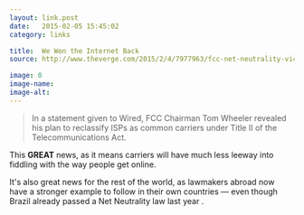 ```yaml
---
layout: link.post
date:   2015-02-05 15:45:02
category: links

title:  We Won the Internet Back
source: http://www.theverge.com/2015/2/4/7977963/fcc-net-neutrality-victory

image: 0
image-name: 
image-alt:
---
```


>In a statement given to Wired, FCC Chairman Tom Wheeler revealed his plan to reclassify ISPs as common carriers under Title II of the Telecommunications Act.

This **GREAT** news, as it means carriers will have much less leeway into fiddling with the way people get online.

It's also great news for the rest of the world, as lawmakers abroad now have a stronger example to follow in their own countries — even though Brazil already passed a Net Neutrality law last year <i class="twa twa-zap"></i>.

